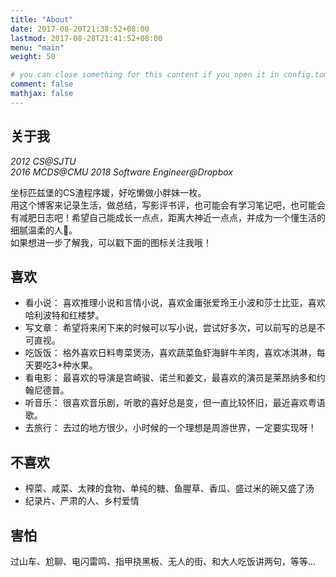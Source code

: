 ```yaml
---
title: "About"
date: 2017-08-20T21:38:52+08:00
lastmod: 2017-08-28T21:41:52+08:00
menu: "main"
weight: 50

# you can close something for this content if you open it in config.toml.
comment: false
mathjax: false
---
```

## 关于我

*2012 CS@SJTU*  
*2016 MCDS@CMU*
*2018 Software Engineer@Dropbox*

坐标匹兹堡的CS渣程序媛，好吃懒做小胖妹一枚。  
用这个博客来记录生活，做总结，写影评书评，也可能会有学习笔记吧，也可能会有减肥日志吧！希望自己能成长一点点，距离大神近一点点，并成为一个懂生活的细腻温柔的人🙈。  
如果想进一步了解我，可以戳下面的图标关注我哦！

## 喜欢
* 看小说： 喜欢推理小说和言情小说，喜欢金庸张爱玲王小波和莎士比亚，喜欢哈利波特和红楼梦。
* 写文章： 希望将来闲下来的时候可以写小说，尝试好多次，可以前写的总是不可直视。
* 吃饭饭： 格外喜欢日料粤菜煲汤，喜欢蔬菜鱼虾海鲜牛羊肉，喜欢冰淇淋，每天要吃3+种水果。
* 看电影： 最喜欢的导演是宫崎骏、诺兰和姜文，最喜欢的演员是莱昂纳多和约翰尼德普。
* 听音乐： 很喜欢音乐剧，听歌的喜好总是变，但一直比较怀旧，最近喜欢粤语歌。
* 去旅行： 去过的地方很少，小时候的一个理想是周游世界，一定要实现呀！

## 不喜欢
* 榨菜、咸菜、太辣的食物、单纯的糖、鱼腥草、香瓜、盛过米的碗又盛了汤
* 纪录片、严肃的人、乡村爱情

## 害怕
过山车、尬聊、电闪雷鸣、指甲挠黑板、无人的街、和大人吃饭讲两句，等等...




